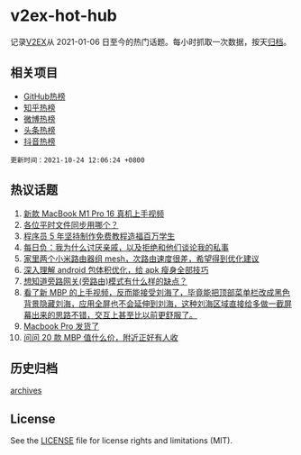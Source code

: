 # v2ex-hot-hub

 记录[V2EX](https://www.v2ex.com/)从 2021-01-06 日至今的热门话题。每小时抓取一次数据，按天[归档](archives)。
 
 ## 相关项目

- [GitHub热榜](https://github.com/snaildev/github-hot-hub)
- [知乎热榜](https://github.com/snaildev/zhihu-hot-hub)
- [微博热榜](https://github.com/snaildev/weibo-hot-hub)
- [头条热榜](https://github.com/snaildev/toutiao-hot-hub)
- [抖音热榜](https://github.com/snaildev/douyin-hot-hub)


 `更新时间：2021-10-24 12:06:24 +0800`

## 热议话题

1. [新款 MacBook M1 Pro 16 真机上手视频](https://www.v2ex.com/t/810038)
1. [各位平时文件同步用哪个？](https://www.v2ex.com/t/810009)
1. [程序员 5 年坚持制作免费教程造福百万学生](https://www.v2ex.com/t/810045)
1. [每日负：我为什么讨厌亲戚，以及拒绝和他们谈论我的私事](https://www.v2ex.com/t/810003)
1. [家里两个小米路由器组 mesh，次路由速度很差，希望得到优化建议](https://www.v2ex.com/t/810034)
1. [深入理解 android 包体积优化，给 apk 瘦身全部技巧](https://www.v2ex.com/t/810075)
1. [想知道旁路网关(旁路由)模式有什么样的缺点？](https://www.v2ex.com/t/809992)
1. [看了新 MBP 的上手视频，反而能接受刘海了，毕竟能把顶部菜单栏改成黑色背景隐藏刘海，应用全屏也不会延伸到刘海，这种刘海区域直接给多做一截屏幕出来的思路不错，交互上甚至比以前更舒服了。](https://www.v2ex.com/t/810066)
1. [Macbook Pro 发货了](https://www.v2ex.com/t/810021)
1. [问问 20 款 MBP 值什么价，附近正好有人收](https://www.v2ex.com/t/810006)

## 历史归档

[archives](archives)

## License

See the [LICENSE](LICENSE) file for license rights and limitations (MIT).
